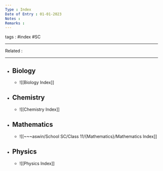 ```yaml
---
Type : Index
Date of Entry : 01-01-2023
Notes : 
Remarks :  
---
```

 tags :  #index #SC 
 
---
Related :  

---

- ## Biology
	- ![[Biology Index]]
- ## Chemistry
	- ![[Chemistry Index]]
- ## Mathematics 
	- ![[~~~aswin/School SC/Class 11/{Mathematics}/Mathematics Index]]
- ## Physics
	- ![[Physics Index]]